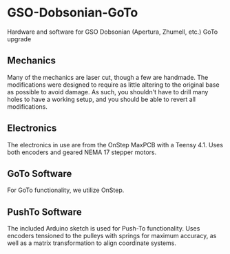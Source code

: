 # GSO-Dobsonian-GoTo
Hardware and software for GSO Dobsonian (Apertura, Zhumell, etc.) GoTo upgrade

## Mechanics 
Many of the mechanics are laser cut, though a few are handmade. The modifications were designed to require as little altering to the original base as possible to avoid damage. As such, you shouldn't have to drill many holes to have a working setup, and you should be able to revert all modifications.

## Electronics
The electronics in use are from the OnStep MaxPCB with a Teensy 4.1. Uses both encoders and geared NEMA 17 stepper motors.

## GoTo Software
For GoTo functionality, we utilize OnStep.

## PushTo Software
The included Arduino sketch is used for Push-To functionality. Uses encoders tensioned to the pulleys with springs for maximum accuracy, as well as a matrix transformation to align coordinate systems.
